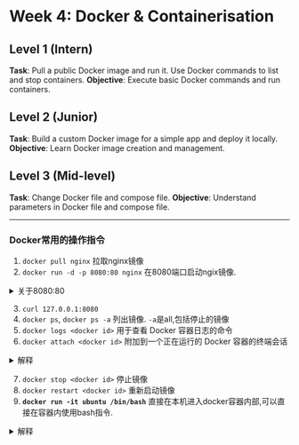 # Week 4: Docker & Containerisation

## Level 1 (Intern)
**Task**: Pull a public Docker image and run it. Use Docker commands to list and stop containers.
**Objective**: Execute basic Docker commands and run containers.

## Level 2 (Junior)
**Task**: Build a custom Docker image for a simple app and deploy it locally.
**Objective**: Learn Docker image creation and management.

## Level 3 (Mid-level)
**Task**: Change Docker file and compose file.
**Objective**: Understand parameters in Docker file and compose file.

-------------------

### Docker常用的操作指令
1. `docker pull nginx` 拉取nginx镜像
2. `docker run -d -p 8080:80 nginx` 在8080端口启动ngix镜像.
   
<details>
  <summary> 关于8080:80</summary>
是的，`docker run -d -p 8080:80 nginx` 中的 `:80` 是指容器内部的端口。

### 解释

- **`8080:80`**：
  - `8080`：主机上的端口。
  - `80`：容器内部的端口。

### 工作原理

- 当你运行这个命令时，Docker 会启动一个 Nginx 容器。
- 容器内部的 Nginx 服务监听的是端口 `80`。
- 通过 `-p 8080:80`，你将主机的 `8080` 端口映射到容器的 `80` 端口。
- 这样，你可以通过访问 `http://localhost:8080` 来访问容器中运行的 Nginx 服务。

这种端口映射允许你从主机访问容器内的服务。
</details>

3. `curl 127.0.0.1:8080`
4. `docker ps`, `docker ps -a` 列出镜像. `-a`是all,包括停止的镜像
5. `docker logs <docker id>` 用于查看 Docker 容器日志的命令
6. `docker attach <docker id>` 附加到一个正在运行的 Docker 容器的终端会话

<details>
  <summary>解释</summary>
`docker attach c4f1d8382bfa` 用于附加到一个正在运行的 Docker 容器的终端会话。

### 解释

- **`docker attach`**：命令用于连接到一个正在运行的容器。
- **`c4f1d8382bfa`**：这是容器的 ID（或名称）。

### 用途

- 直接与容器的标准输入、输出和错误流交互。
- 适合需要与容器内应用进行交互的场景。

### 注意事项

- 附加到容器后，输入和输出会直接连接到容器的终端。
- 如果容器没有运行交互式终端，可能无法看到输出。
- 使用 `Ctrl + P`，然后 `Ctrl + Q` 可以安全地从容器分离而不停止容器。

`docker attach` 适用于需要实时与容器交互的情况。
</details>

7. `docker stop <docker id>` 停止镜像
8. `docker restart <docker id>` 重新启动镜像
9. **`docker run -it ubuntu /bin/bash`** 直接在本机进入docker容器内部,可以直接在容器内使用bash指令.

<details>
  <summary>解释</summary>
`docker run -it ubuntu /bin/bash` 命令用于启动一个新的 Ubuntu 容器，并在其中打开一个交互式 Bash shell。

### 解释

- **`docker run`**：启动一个新的容器。
- **`-it`**：
  - `-i`：保持标准输入打开，以便与容器交互。
  - `-t`：分配一个伪终端。
- **`ubuntu`**：使用 Ubuntu 镜像。
- **`/bin/bash`**：在容器中运行 Bash shell。

### 用途

- 启动一个 Ubuntu 容器，并进入一个交互式 Bash 会话。
- 适合需要在容器内手动执行命令或进行调试的场景。

### 结果

- 你会进入容器的 Bash shell，可以像在本地终端一样执行命令。
- 退出 Bash shell（使用 `exit`）会停止并退出容器。
</details>
